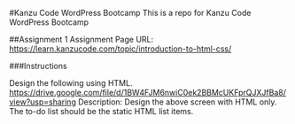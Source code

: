 #Kanzu Code WordPress Bootcamp
This is a repo for Kanzu Code WordPress Bootcamp

##Assignment 1
Assignment Page URL: https://learn.kanzucode.com/topic/introduction-to-html-css/

###Instructions

Design the following using HTML.
https://drive.google.com/file/d/1BW4FJM6nwiC0ek2BBMcUKFprQJXJfBa8/view?usp=sharing
Description: Design the above screen with HTML only. The to-do list should be the static HTML list items.
